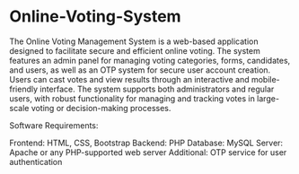 # Online-Voting-System
The Online Voting Management System is a web-based application designed to facilitate secure and efficient online voting. The system features an admin panel for managing voting categories, forms, candidates, and users, as well as an OTP system for secure user account creation. Users can cast votes and view results through an interactive and mobile-friendly interface. The system supports both administrators and regular users, with robust functionality for managing and tracking votes in large-scale voting or decision-making processes.

Software Requirements:

Frontend: HTML, CSS, Bootstrap
Backend: PHP
Database: MySQL
Server: Apache or any PHP-supported web server
Additional: OTP service for user authentication
